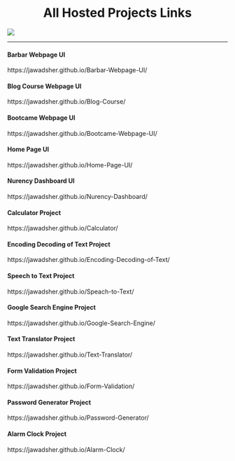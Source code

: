 <h1 align='center'>All Hosted Projects Links</h1>
<img src="https://launchspace.net/wp-content/uploads/2019/10/best-web-hosting-services.gif">
<hr>
<h4>Barbar Webpage UI</h4>
<p>https://jawadsher.github.io/Barbar-Webpage-UI/</p>
<h4>Blog Course Webpage UI</h4>
<p>https://jawadsher.github.io/Blog-Course/</p>
<h4>Bootcame Webpage UI</h4>
<p>https://jawadsher.github.io/Bootcame-Webpage-UI/</p>
<h4>Home Page UI</h4>
<p>https://jawadsher.github.io/Home-Page-UI/</p>
<h4>Nurency Dashboard UI</h4>
<p>https://jawadsher.github.io/Nurency-Dashboard/</p>
<h4>Calculator Project</h4>
<p>https://jawadsher.github.io/Calculator/</p>
<h4>Encoding Decoding of Text Project</h4>
<p>https://jawadsher.github.io/Encoding-Decoding-of-Text/</p>
<h4>Speech to Text Project</h4>
<p>https://jawadsher.github.io/Speach-to-Text/</p>
<h4>Google Search Engine Project</h4>
<p>https://jawadsher.github.io/Google-Search-Engine/</p>
<h4>Text Translator Project</h4>
<p>https://jawadsher.github.io/Text-Translator/</p>
<h4>Form Validation Project</h4>
<p>https://jawadsher.github.io/Form-Validation/</p>
<h4>Password Generator Project</h4>
<p>https://jawadsher.github.io/Password-Generator/</p>
<h4>Alarm Clock Project</h4>
<p>https://jawadsher.github.io/Alarm-Clock/</p>
